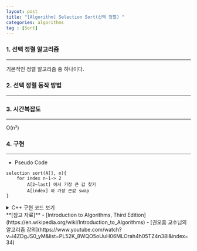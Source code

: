```yaml
---
layout: post
title: "[Algorithm] Selection Sort(선택 정렬) "
categories: algorithms
tag : [Sort]
---
```


### 1. 선택 정렬 알고리즘 
---
기본적인 정렬 알고리즘 중 하나이다. 

### 2. 선택 정렬 동작 방법
--- 

### 3. 시간복잡도
---
O(n²)

### 4. 구현 
---
- Pseudo Code
```
selection sort(A[], n){
    for index n-1-> 2
        A[2~last] 에서 가장 큰 값 찾기
        A[index] 와 가장 큰값 swap
}
```

<details>
<summary>C++ 구현 코드 보기</summary>
<div markdown="1">

```cpp
void selectionSort(int arr[], int n){
    for(int index=n-1; index>0; index--){
         int maxIndex = index;
         for(int i=0; i<index; i++){
             if(arr[i]>arr[maxIndex])
                 maxIndex = i;
         }
         swap(&arr[index], &arr[maxIndex]);
    }
}
```
</div>
</details>

<div class="divider"></div>
**[참고 자료]**
- [Introduction to Algorithms, Third Edition](https://en.wikipedia.org/wiki/Introduction_to_Algorithms)
- [권오흠 교수님의 알고리즘 강의](https://www.youtube.com/watch?v=i4ZDgJS0_yM&list=PL52K_8WQO5oUuH06MLOrah4h05TZ4n38l&index=34)